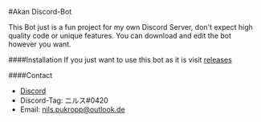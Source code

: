 #Akan Discord-Bot

This Bot just is a fun project for my own Discord Server,
don't expect high quality code or unique features.
You can download and edit the bot however you want.

####Installation
If you just want to use this bot as it is visit 
[releases](https://github.com/Nirusu99/akan-discord-bot/tree/master/release)

####Contact

- [Discord](https://discord.gg/FZ546P3)
- Discord-Tag: ニルス#0420
- Email: nils.pukropp@outlook.de